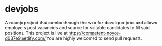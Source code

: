 # devjobs
A reactjs project that combs through the web for developer jobs and allows employers post vacancies and source for suitable candidates to fill said positions. 
This project is live at https://competent-noyce-d037e9.netlify.com/
You are highly welcomed to send pull requests.
